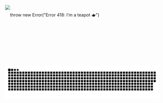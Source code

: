 <img align="left" height="200" src="https://media1.tenor.com/m/MHtnl9iadvgAAAAd/rikoamv-sukuna.gif"  />

###

<p align="left">throw new Error("Error 418: I'm a teapot 🫖")</p>

###

<img src="https://raw.githubusercontent.com/khrisnaa/khrisnaa/output/snake.svg" alt="Snake animation" />

###
